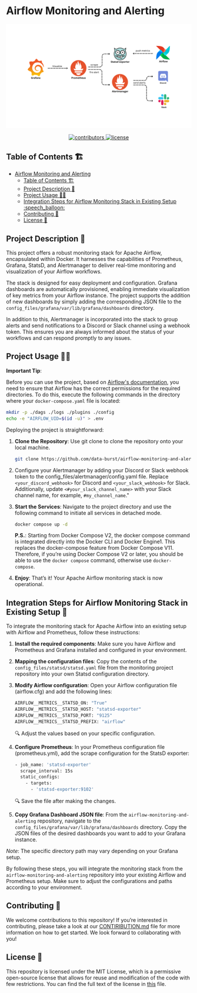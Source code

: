 # Airflow Monitoring and Alerting

<p align=center>
    <img src="./assets/images/diagrams.png" alt="Airflow Monitoring and Alerting"/>
</p>

<p align=center>
    <a href="https://github.com/data-burst/airflow-monitoring-and-alerting/graphs/contributors">
    <img src="https://img.shields.io/github/contributors-anon/data-burst/airflow-monitoring-and-alerting?color=yellow&style=flat-square" alt="contributors">
    </a>
    <a href="https://github.com/data-burst/airflow-monitoring-and-alerting/LICENSE"> 
    <img src="https://img.shields.io/badge/MIT-blue.svg?style=flat-square&label=license" alt="license">
</a>
</p>

## Table of Contents 🏗️

- [Airflow Monitoring and Alerting](#airflow-monitoring-and-alerting)
  - [Table of Contents 🏗️](#table-of-contents-️)
  - [Project Description 🌱](#project-description-)
  - [Project Usage 🧑‍💻](#project-usage-)
  - [Integration Steps for Airflow Monitoring Stack in Existing Setup :speech\_balloon:](#integration-steps-for-airflow-monitoring-stack-in-existing-setup-speech_balloon)
  - [Contributing 👥](#contributing-)
  - [License 📄](#license-)

## Project Description 🌱

This project offers a robust monitoring stack for Apache Airflow, encapsulated within Docker. It harnesses the capabilities of Prometheus, Grafana, StatsD, and Alertmanager to deliver real-time monitoring and visualization of your Airflow workflows.

The stack is designed for easy deployment and configuration. Grafana dashboards are automatically provisioned, enabling immediate visualization of key metrics from your Airflow instance. The project supports the addition of new dashboards by simply adding the corresponding JSON file to the `config_files/grafana/var/lib/grafana/dashboards` directory.

In addition to this, Alertmanager is incorporated into the stack to group alerts and send notifications to a Discord or Slack channel using a webhook token. This ensures you are always informed about the status of your workflows and can respond promptly to any issues.

## Project Usage 🧑‍💻

**Important Tip**:

Before you can use the project, based on [Airflow's documentation](https://airflow.apache.org/docs/apache-airflow/stable/howto/docker-compose/index.html#setting-the-right-airflow-user), you need to ensure that Airflow has the correct permissions for the required directories. To do this, execute the following commands in the directory where your `docker-compose.yaml` file is located:

```bash
mkdir -p ./dags ./logs ./plugins ./config
echo -e "AIRFLOW_UID=$(id -u)" > .env
```

Deploying the project is straightforward:

1. **Clone the Repository**: Use git clone  to clone the repository onto your local machine.

    ```bash
    git clone https://github.com/data-burst/airflow-monitoring-and-alerting.git
    ```

2. Configure your Alertmanager by adding your Discord or Slack webhook token to the config_files/alertmanager/config.yaml file. Replace `<your_discord_webhook>` for Discord and `<your_slack_webhook>` for Slack. Additionally, update `<#your_slack_channel_name>` with your Slack channel name, for example, `#my_channel_name`."

3. **Start the Services**: Navigate to the project directory and use the following command to initiate all services in detached mode.

   ```bash
   docker compose up -d
   ```

   **P.S.**: Starting from Docker Compose V2, the docker compose command is integrated directly into the Docker CLI and Docker Engine1. This replaces the docker-compose feature from Docker Compose V11. Therefore, if you’re using Docker Compose V2 or later, you should be able to use the `docker compose` command, otherwise use `docker-compose`.

4. **Enjoy**: That’s it! Your Apache Airflow monitoring stack is now operational.

## Integration Steps for Airflow Monitoring Stack in Existing Setup :speech_balloon:

To integrate the monitoring stack for Apache Airflow into an existing setup with Airflow and Prometheus, follow these instructions:

1. **Install the required components**: Make sure you have Airflow and Prometheus and Grafana installed and configured in your environment.

2. **Mapping the configuration files**: Copy the contents of the `config_files/statsd/statsd.yaml` file from the monitoring project repository into your own Statsd configuration directory.

3. **Modify Airflow configuration**: Open your Airflow configuration file (airflow.cfg) and add the following lines:

   ```bash
   AIRFLOW__METRICS__STATSD_ON: "True"
   AIRFLOW__METRICS__STATSD_HOST: "statsd-exporter"
   AIRFLOW__METRICS__STATSD_PORT: "9125"
   AIRFLOW__METRICS__STATSD_PREFIX: "airflow"
   ```
    🔍️ Adjust the values based on your specific configuration.

4. **Configure Prometheus**: In your Prometheus configuration file (prometheus.yml), add the scrape configuration for the StatsD exporter:

    ```bash
    - job_name: 'statsd-exporter'
      scrape_interval: 15s
      static_configs:
        - targets:
          - 'statsd-exporter:9102'
    ```
    🔍️ Save the file after making the changes.

5. **Copy Grafana Dashboard JSON file**: From the `airflow-monitoring-and-alerting` repository, navigate to the `config_files/grafana/var/lib/grafana/dashboards` directory. Copy the JSON files of the desired dashboards you want to add to your Grafana instance.

*Note*: The specific directory path may vary depending on your Grafana setup.

By following these steps, you will integrate the monitoring stack from the `airflow-monitoring-and-alerting` repository into your existing Airflow and Prometheus setup. Make sure to adjust the configurations and paths according to your environment.

## Contributing 👥

We welcome contributions to this repository! If you’re interested in contributing, please take a look at our [CONTIRIBUTION.md](./CONTRIBUTING.md) file for more information on how to get started. We look forward to collaborating with you!

## License 📄

This repository is licensed under the MIT License, which is a permissive open-source license that allows for reuse and modification of the code with few restrictions. You can find the full text of the license in [this](./LICENSE) file.
